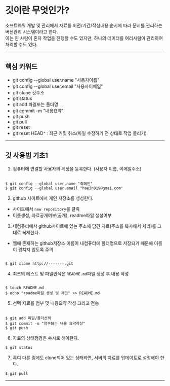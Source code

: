 # 깃이란 무엇인가?

소프트웨워 개발 및 관리에서 자료를 버전/기간/작성내용 순서에 따라 문서를 관리하는
버전관리 시스템이라고 한다. <br />
이는 한 사람이 혼자 작업을 진행할 수도 있지만, 하나의 데이터를 여러사람이 관리하여 처리할 수도 있다.

---

## 핵심 키워드

- git config --global user.name "사용자이름"
- git config --global user.email "사용자이메일"
- git clone 깃주소
- git status
- git add 파일또는 폴더명
- git commit -m "내용요약"
- git push
- git pull
- git reset
- git reset HEAD^ : 최근 커밋 취소(파일 수정하기 전 상태로 작업 돌리기)

---

## 깃 사용법 기초1
1. 컴퓨터에 연결할 사용자의 계정을 등록한다. (사용자 이름, 이메일주소)

``` shell

$ git config --global user.name "최해인"
$ git config --global user.email "haein919@gmai.com"

```

2. github 사이트에서 개인 저장소를 생성한다.
 - 사이트에서 `new repository`를 클릭
 - 이름생성, 자료공개여부(공개), readme파일 생성여부

 3. 내컴퓨터에서 github사이트에 있는 주소에 담긴 자료(주소를 복사해서 처리)를 그대로 복제한다.
 - 웹에 존재하는 github저장소 이름이 내컴퓨터에 폴더명으로 저장되기 때문에 이름이 겹치지 않도록 주의

 ``` shell

 $ git clone http://-------.git

 ```

4. 최초의 테스트 및 파일인식은 `README.md`파일 생성 후 내용 작성

``` shell

$ touch README.md
$ echo "readme파일 생성 및 체크" >> README.md

```

5. 선택 자료를 첨부 및 내용요약 작성 그리고 전송

``` shell

$ git add 파일/폴더선택
$ git commit -m "첨부되는 내용 요약작성"
$ git push

```

6. 자료의 상태점검은 수시로 해야한다.

``` shell
$ git status
```

7. 혹여 다른 컴에도 clone되어 있는 상태라면, 서버의 자료를 업데이트로 설정해야 한다.
``` shell
$ git pull
```

---